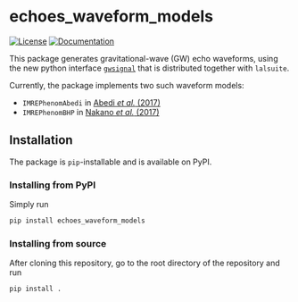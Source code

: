 # echoes_waveform_models

[![License](https://img.shields.io/badge/license-MIT-green)](https://git.ligo.org/echoes_template_search/echoes_waveform_models/-/blob/main/LICENSE)
[![Documentation](https://img.shields.io/badge/Documentation-ready)](https://docs.ligo.org/echoes_template_search/echoes_waveform_models/)

This package generates gravitational-wave (GW) echo waveforms, using the new python interface [`gwsignal`](https://docs.ligo.org/lscsoft/lalsuite/lalsimulation/namespacelalsimulation_1_1gwsignal.html) that is distributed together with `lalsuite`.

Currently, the package implements two such waveform models:
- `IMREPhenomAbedi` in [Abedi *et al.* (2017)](https://arxiv.org/abs/1612.00266)
- `IMREPhenomBHP` in [Nakano *et al.* (2017)](https://academic.oup.com/ptep/article/2017/7/071E01/4004700)

## Installation
The package is `pip`-installable and is available on PyPI.

### Installing from PyPI
Simply run
```bash
pip install echoes_waveform_models
```

### Installing from source
After cloning this repository, go to the root directory of the repository and run
```bash
pip install .
```
